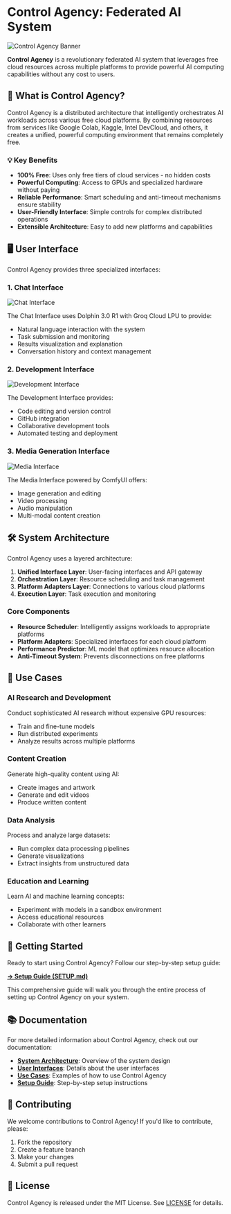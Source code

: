 # Control Agency: Federated AI System

![Control Agency Banner](https://i.imgur.com/JYkYvjA.png)

**Control Agency** is a revolutionary federated AI system that leverages free cloud resources across multiple platforms to provide powerful AI computing capabilities without any cost to users.

## 🚀 What is Control Agency?

Control Agency is a distributed architecture that intelligently orchestrates AI workloads across various free cloud platforms. By combining resources from services like Google Colab, Kaggle, Intel DevCloud, and others, it creates a unified, powerful computing environment that remains completely free.

### 💡 Key Benefits

- **100% Free**: Uses only free tiers of cloud services - no hidden costs
- **Powerful Computing**: Access to GPUs and specialized hardware without paying
- **Reliable Performance**: Smart scheduling and anti-timeout mechanisms ensure stability
- **User-Friendly Interface**: Simple controls for complex distributed operations
- **Extensible Architecture**: Easy to add new platforms and capabilities

## 🖥️ User Interface

Control Agency provides three specialized interfaces:

### 1. Chat Interface

![Chat Interface](https://i.imgur.com/JYkYvjA.png)

The Chat Interface uses Dolphin 3.0 R1 with Groq Cloud LPU to provide:
- Natural language interaction with the system
- Task submission and monitoring
- Results visualization and explanation
- Conversation history and context management

### 2. Development Interface

![Development Interface](https://i.imgur.com/JYkYvjA.png)

The Development Interface provides:
- Code editing and version control
- GitHub integration
- Collaborative development tools
- Automated testing and deployment

### 3. Media Generation Interface

![Media Interface](https://i.imgur.com/JYkYvjA.png)

The Media Interface powered by ComfyUI offers:
- Image generation and editing
- Video processing
- Audio manipulation
- Multi-modal content creation

## 🛠️ System Architecture

Control Agency uses a layered architecture:

1. **Unified Interface Layer**: User-facing interfaces and API gateway
2. **Orchestration Layer**: Resource scheduling and task management
3. **Platform Adapters Layer**: Connections to various cloud platforms
4. **Execution Layer**: Task execution and monitoring

### Core Components

- **Resource Scheduler**: Intelligently assigns workloads to appropriate platforms
- **Platform Adapters**: Specialized interfaces for each cloud platform
- **Performance Predictor**: ML model that optimizes resource allocation
- **Anti-Timeout System**: Prevents disconnections on free platforms

## 🌟 Use Cases

### AI Research and Development

Conduct sophisticated AI research without expensive GPU resources:
- Train and fine-tune models
- Run distributed experiments
- Analyze results across multiple platforms

### Content Creation

Generate high-quality content using AI:
- Create images and artwork
- Generate and edit videos
- Produce written content

### Data Analysis

Process and analyze large datasets:
- Run complex data processing pipelines
- Generate visualizations
- Extract insights from unstructured data

### Education and Learning

Learn AI and machine learning concepts:
- Experiment with models in a sandbox environment
- Access educational resources
- Collaborate with other learners

## 🚀 Getting Started

Ready to start using Control Agency? Follow our step-by-step setup guide:

[**→ Setup Guide (SETUP.md)**](SETUP.md)

This comprehensive guide will walk you through the entire process of setting up Control Agency on your system.

## 📚 Documentation

For more detailed information about Control Agency, check out our documentation:

- [**System Architecture**](#system-architecture): Overview of the system design
- [**User Interfaces**](#user-interface): Details about the user interfaces
- [**Use Cases**](#use-cases): Examples of how to use Control Agency
- [**Setup Guide**](SETUP.md): Step-by-step setup instructions

## 🤝 Contributing

We welcome contributions to Control Agency! If you'd like to contribute, please:

1. Fork the repository
2. Create a feature branch
3. Make your changes
4. Submit a pull request

## 📄 License

Control Agency is released under the MIT License. See [LICENSE](LICENSE) for details.
